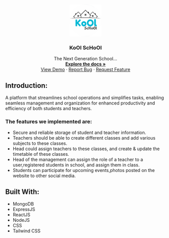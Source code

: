 <!-- PROJECT LOGO -->
<br />
<div align="center">
  <a href="https://github.com/Shivani0212/KoOl_ScHoOl">
    <img src="client/src/assets/logo.svg" alt="Logo" width="100" height="100">
  </a>
  
  <h3 align="center">KoOl ScHoOl</h3>

  <p align="center">
    The Next Generation School...
    <br />
    <a href="https://docs.google.com/document/d/1q1SIUSUNruMDMqC9w2uoD2WP5j23-uSh62IM_z4Yg5k/edit?usp=sharing"><strong>Explore the docs »</strong></a>
    <br />
    <a href="https://kool-school.vercel.app">View Demo</a>
    ·
    <a href="https://github.com/Shivani0212/KoOl_ScHoOl/issues">Report Bug</a>
    ·
    <a href="https://github.com/Shivani0212/KoOl_ScHoOl/pulls">Request Feature</a>
  </p>
</div>

<p align="center"> 

</p> 

  
## Introduction: 

  
A platform that streamlines school operations and simplifies tasks, enabling seamless management and organization for enhanced productivity and efficiency of both students and teachers.
 

### The features we implemented are: 

* Secure and reliable storage of student and teacher information.
* Teachers should be able to create different classes and add various subjects to these classes.
* Head could assign teachers to these classes, and create & update the timetable of these classes.
* Head of the management can assign the role of a teacher to a user,registered students in school, and assign them in class.
* Students can participate for upcoming events,photos posted on the website to other social media.

## Built With: 
* MongoDB
* ExpressJS
* ReactJS
* NodeJS
* CSS
* Tailwind CSS



<!-- MARKDOWN LINKS & IMAGES -->
[React.js]: https://img.shields.io/badge/React-20232A?style=for-the-badge&logo=react&logoColor=61DAFB
[React-url]: https://reactjs.org/
